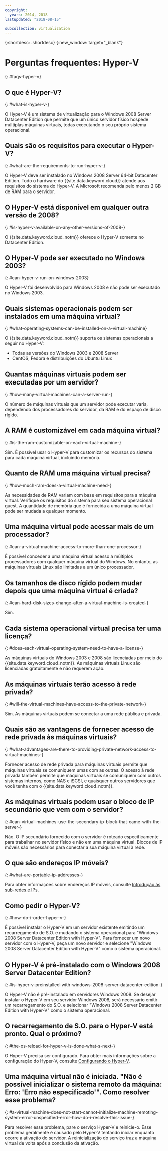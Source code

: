 ```yaml
---
copyright:
  years: 2014, 2018
lastupdated: "2018-08-15"

subcollection: virtualization
---
```

{:shortdesc: .shortdesc}
{:new_window: target="_blank"}

# Perguntas frequentes: Hyper-V
{: #faqs-hyper-v}

## O que é Hyper-V?
{: #what-is-hyper-v-}

O Hyper-V é um sistema de virtualização para o Windows 2008 Server Datacenter Edition que permite que um único servidor físico hospede múltiplas máquinas virtuais, todas executando o seu próprio sistema operacional.

## Quais são os requisitos para executar o Hyper-V?
{: #what-are-the-requirements-to-run-hyper-v-}

O Hyper-V deve ser instalado no Windows 2008 Server 64-bit Datacenter Edition. Todo o hardware do {{site.data.keyword.cloud}} atende aos requisitos do sistema do Hyper-V. A Microsoft recomenda pelo menos 2 GB de RAM para o servidor.

## O Hyper-V está disponível em qualquer outra versão de 2008?
{: #is-hyper-v-available-on-any-other-versions-of-2008-}

O {{site.data.keyword.cloud_notm}} oferece o Hyper-V somente no Datacenter Edition.

## O Hyper-V pode ser executado no Windows 2003?
{: #can-hyper-v-run-on-windows-2003}

O Hyper-V foi desenvolvido para Windows 2008 e não pode ser executado no Windows 2003.

## Quais sistemas operacionais podem ser instalados em uma máquina virtual?
{: #what-operating-systems-can-be-installed-on-a-virtual-machine}

O {{site.data.keyword.cloud_notm}} suporta os sistemas operacionais a seguir no Hyper-V:

* Todas as versões do Windows 2003 e 2008 Server
* CentOS, Fedora e distribuições do Ubuntu Linux

## Quantas máquinas virtuais podem ser executadas por um servidor?
{: #how-many-virtual-machines-can-a-server-run-}

O número de máquinas virtuais que um servidor pode executar varia, dependendo dos processadores do servidor, da RAM e do espaço de disco rígido.

## A RAM é customizável em cada máquina virtual?
{: #is-the-ram-customizable-on-each-virtual-machine-}

Sim. É possível usar o Hyper-V para customizar os recursos do sistema para cada máquina virtual, incluindo memória.

## Quanto de RAM uma máquina virtual precisa?
{: #how-much-ram-does-a-virtual-machine-need-}

As necessidades de RAM variam com base em requisitos para a máquina virtual. Verifique os requisitos do sistema para seu sistema operacional guest. A quantidade de memória que é fornecida a uma máquina virtual pode ser mudada a qualquer momento.

## Uma máquina virtual pode acessar mais de um processador?
{: #can-a-virtual-machine-access-to-more-than-one-processor-}

É possível conceder a uma máquina virtual acesso a múltiplos processadores com qualquer máquina virtual do Windows. No entanto, as máquinas virtuais Linux são limitadas a um único processador.

## Os tamanhos de disco rígido podem mudar depois que uma máquina virtual é criada?
{: #can-hard-disk-sizes-change-after-a-virtual-machine-is-created-}

Sim.

## Cada sistema operacional virtual precisa ter uma licença?
{: #does-each-virtual-operating-system-need-to-have-a-license-}

As máquinas virtuais do Windows 2003 e 2008 são licenciadas por meio do {{site.data.keyword.cloud_notm}}. As máquinas virtuais Linux são licenciadas gratuitamente e não requerem ação.

## As máquinas virtuais terão acesso à rede privada?
{: #will-the-virtual-machines-have-access-to-the-private-network-}

Sim. As máquinas virtuais podem se conectar a uma rede pública e privada.

## Quais são as vantagens de fornecer acesso de rede privada às máquinas virtuais?
{: #what-advantages-are-there-to-providing-private-network-access-to-virtual-machines-}

Fornecer acesso de rede privada para máquinas virtuais permite que máquinas virtuais se comuniquem umas com as outras. O acesso à rede privada também permite que máquinas virtuais se comuniquem com outros sistemas internos, como NAS e iSCSI, e quaisquer outros servidores que você tenha com o {{site.data.keyword.cloud_notm}}.

## As máquinas virtuais podem usar o bloco de IP secundário que vem com o servidor?
{: #can-virtual-machines-use-the-secondary-ip-block-that-came-with-the-server-}

Não. O IP secundário fornecido com o servidor é roteado especificamente para trabalhar no servidor físico e não em uma máquina virtual. Blocos de IP móveis são necessários para conectar a sua máquina virtual à rede.

## O que são endereços IP móveis?
{: #what-are-portable-ip-addresses-}

Para obter informações sobre endereços IP móveis, consulte [Introdução às sub-redes e IPs](/docs/infrastructure/subnets?topic=subnets-getting-started-subnets-ips#getting-started-subnets-ips).

## Como pedir o Hyper-V?
{: #how-do-i-order-hyper-v-}

É possível instalar o Hyper-V em um servidor existente emitindo um recarregamento de S.O. e mudando o sistema operacional para "Windows 2008 Server Datacenter Edition with Hyper-V". Para fornecer um novo servidor com o Hyper-V, peça um novo servidor e selecione "Windows 2008 Server Datacenter Edition with Hyper-V" como o sistema operacional.

## O Hyper-V é pré-instalado com o Windows 2008 Server Datacenter Edition?
{: #is-hyper-v-preinstalled-with-windows-2008-server-datacenter-edition-}

O Hyper-V não é pré-instalado em servidores Windows 2008. Se desejar instalar o Hyper-V em seu servidor Windows 2008, será necessário emitir um recarregamento do S.O. e selecionar "Windows 2008 Server Datacenter Edition with Hyper-V" como o sistema operacional.

## O recarregamento de S.O. para o Hyper-V está pronto. Qual o próximo?
{: #the-os-reload-for-hyper-v-is-done-what-s-next-}

O Hyper-V precisa ser configurado. Para obter mais informações sobre a configuração do Hyper-V, consulte [Configurando o Hyper-V](/docs/infrastructure/virtualization?topic=Virtualization-setting-up-hyper-v).

## Uma máquina virtual não é iniciada. "Não é possível inicializar o sistema remoto da máquina: Erro: 'Erro não especificado'". Como resolver esse problema?
{: #a-virtual-machine-does-not-start-cannot-initialize-machine-remoting-system-error-unspecified-error-how-do-i-resolve-this-issue-}

Para resolver esse problema, pare o serviço Hyper-V e reinicie-o. Esse problema geralmente é causado pelo Hyper-V tentando iniciar enquanto ocorre a ativação do servidor. A reinicialização do serviço traz a máquina virtual de volta após a conclusão da ativação.
